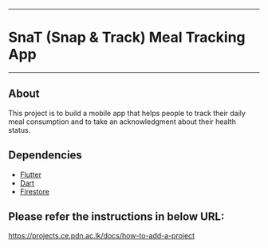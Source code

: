 ___
# SnaT (Snap & Track) Meal Tracking App
___

## About

This project is to build a mobile app that helps people to track their daily meal consumption and to take an acknowledgment about their health status.

## Dependencies

- [Flutter](https://flutter.dev/)
- [Dart](https://dart.dev/)
- [Firestore](https://firebase.google.com/products/firestore?gclid=CjwKCAjwkYGVBhArEiwA4sZLuKu5oA_7xzoBYUbQzs9VdFiaHN1tmOt0Oc_pEWFD1jdu-QmmLyhVrRoCK-wQAvD_BwE&gclsrc=aw.ds)


## Please refer the instructions in below URL:

https://projects.ce.pdn.ac.lk/docs/how-to-add-a-project
